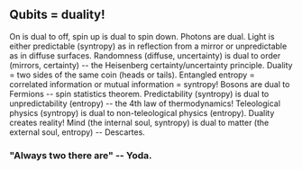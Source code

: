 ## Qubits = duality! 

On is dual to off, spin up is dual to spin down.
Photons are dual. Light is either predictable (syntropy) as in reflection from a mirror or unpredictable as in diffuse surfaces. Randomness (diffuse, uncertainty) is dual to order (mirrors, certainty) -- the Heisenberg certainty/uncertainty principle.
Duality = two sides of the same coin (heads or tails).
Entangled entropy = correlated information or mutual information = syntropy!
Bosons are dual to Fermions -- spin statistics theorem.
Predictability (syntropy) is dual to unpredictability (entropy) -- the 4th law of thermodynamics!
Teleological physics (syntropy) is dual to non-teleological physics (entropy).
Duality creates reality!
Mind (the internal soul, syntropy) is dual to matter (the external soul, entropy) -- Descartes.

### "Always two there are" -- Yoda.
